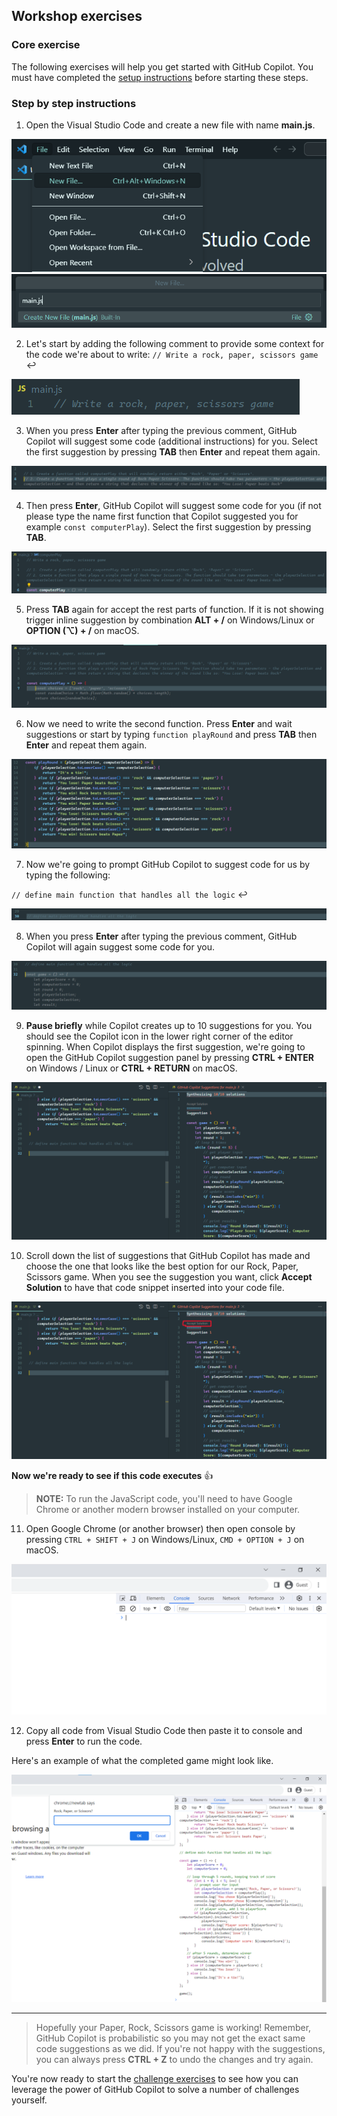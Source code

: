 ## Workshop exercises

### Core exercise

The following exercises will help you get started with GitHub Copilot. You must have completed the [setup instructions](<./1. setup.md>) before starting these steps.

### Step by step instructions

1. Open the Visual Studio Code and create a new file with name **main.js**.

<img alt="VS Code - create a new file" src="../assets/VS Code - create new file.png">

<br>
<img alt="VS Code - give name new file" src="../assets/VS Code - give name new file.png">

2. Let's start by adding the following comment to provide some context for the code we're about to write:
   `// Write a rock, paper, scissors game` :leftwards_arrow_with_hook:

<img alt="Copilot Prompt - game" src="../assets/Copilot Prompt - game.png">

3.  When you press **Enter** after typing the previous comment, GitHub Copilot will suggest some code (additional instructions) for you. Select the first suggestion by pressing **TAB** then **Enter** and repeat them again.

<img alt="Copilot Suggestion - game instructions" src="../assets/Copilot Suggestion - game instructions.png">

4. Then press **Enter**, GitHub Copilot will suggest some code for you (if not please type the name first function that Copilot suggested you for example `const computerPlay`). Select the first suggestion by pressing **TAB**.

<img alt="Copilot Suggestion - computer play function start" src="../assets/Copilot Suggestion - comp play func start.png">

5. Press **TAB** again for accept the rest parts of function. If it is not showing trigger inline suggestion by combination **ALT + \/** on Windows/Linux or **OPTION (⌥) + \/** on macOS.

<img alt="Copilot Suggestion - computer play function end" src="../assets/Copilot Suggestion - comp play func end.png">

6. Now we need to write the second function. Press **Enter** and wait suggestions or start by typing `function playRound` and press **TAB** then **Enter** and repeat them again.

<img alt="Copilot Suggestion - play round function" src="../assets/Copilot Suggestion - play round func.png">

7. Now we're going to prompt GitHub Copilot to suggest code for us by typing the following:

`// define main function that handles all the logic` :leftwards_arrow_with_hook:

<img alt="Copilot Prompt - main function" src="../assets/Copilot Prompt - main func.png">

8. When you press **Enter** after typing the previous comment, GitHub Copilot will again suggest some code for you.

<img alt="Copilot Suggestion - main function" src="../assets/Copilot Suggestion - main func.png">

9. **Pause briefly** while Copilot creates up to 10 suggestions for you. You should see the Copilot icon in the lower right corner of the editor spinning. When Copilot displays the first suggestion, we're going to open the GitHub Copilot suggestion panel by pressing **CTRL + ENTER** on Windows / Linux or **CTRL + RETURN** on macOS.

<img alt="Copilot Suggestion - pane" src="../assets/Copilot Suggestion - pane.png">

10. Scroll down the list of suggestions that GitHub Copilot has made and choose the one that looks like the best option for our Rock, Paper, Scissors game. When you see the suggestion you want, click **Accept Solution** to have that code snippet inserted into your code file.

<img alt="Copilot Suggestion - Accept Solution" src="../assets/Copilot Suggestion - Accept Solution.png">

**Now we're ready to see if this code executes** :thumbsup:

> **NOTE:** To run the JavaScript code, you'll need to have Google Chrome or another modern browser installed on your computer.

11. Open Google Chrome (or another browser) then open console by pressing `CTRL + SHIFT + J` on Windows/Linux, `CMD + OPTION + J` on macOS.

<img alt="Google Chrome - console" src="../assets/Google Chrome - console.png">

12. Copy all code from Visual Studio Code then paste it to console and press **Enter** to run the code.

Here's an example of what the completed game might look like.

<img alt="Google Chrome - run game" src="../assets/Google Chrome - run game.png">

---

> Hopefully your Paper, Rock, Scissors game is working! Remember, GitHub Copilot is probabilistic so you may not get the exact same code suggestions as we did. If you're not happy with the suggestions, you can always press **CTRL + Z** to undo the changes and try again.

You're now ready to start the [challenge exercises](<./3. challenge exercises.md>) to see how you can leverage the power of GitHub Copilot to solve a number of challenges yourself.
